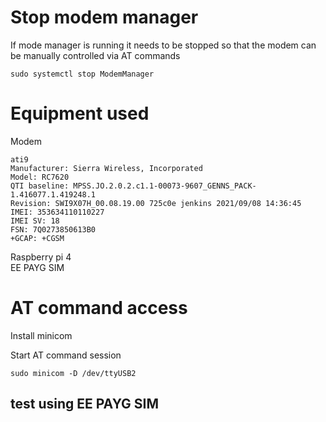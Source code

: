 # Stop modem manager
If mode manager is running it needs to be stopped so that the modem can be manually controlled via AT commands
```
sudo systemctl stop ModemManager
```
# Equipment used

Modem 
```
ati9
Manufacturer: Sierra Wireless, Incorporated
Model: RC7620
QTI baseline: MPSS.JO.2.0.2.c1.1-00073-9607_GENNS_PACK-1.416077.1.419248.1
Revision: SWI9X07H_00.08.19.00 725c0e jenkins 2021/09/08 14:36:45
IMEI: 353634110110227
IMEI SV: 18
FSN: 7Q0273850613B0
+GCAP: +CGSM
```

Raspberry pi 4  
EE PAYG SIM  

# AT command access
Install minicom

Start AT command session
```
sudo minicom -D /dev/ttyUSB2
```

## test using EE PAYG SIM

